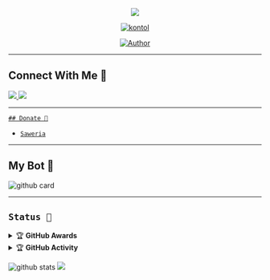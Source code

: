 <p align="center">
  <img src="https://github.com/RioooNoCounter.png" 
       </p>
  <p align="center">
  <a href="https://github.com/RioooNoCounter"><img src="http://readme-typing-svg.herokuapp.com?color=FFFFFF&center=true&vCenter=true&multiline=false&lines=Wellcome+To+My+Github" alt="kontol">
       </p>
 </b1></h1>
<p align="center">
<a href="https://github.com/RioooNoCounter"><img title="Author" src="https://img.shields.io/badge/Rio-Turu-blue.svg?style=for-the-badge&logo=github"></a>
</p>

---------
## Connect With Me 💌
  <a href="https://instagram.com/rio.caandra"><img src="https://img.shields.io/badge/Instagram-E4405F?style=for-the-badge&logo=instagram&logoColor=white"/> 
  <a href="https://wa.me/1429688025"><img src="https://img.shields.io/badge/WhatsApp-25D366?style=for-the-badge&logo=whatsapp&logoColor=white" />
    
---------
    ## Donate 🧧
* [`Saweria`](https://saweria.co/Riosanz)
    
---------

## My Bot 🌷
![github card](https://github-readme-stats.vercel.app/api/pin/?username=RioooNoCounter&repo=riomd-v1&theme=vue)

---------

## ```Status 🐾```

<details>
    <summary>&#127942 <b>GitHub Awards</b></summary><br/>

![Github Trophy](https://github-profile-trophy.vercel.app/?username=RioooNoCounter)

</details>

<details>
    <summary>&#127942 <b>GitHub Activity</b></summary><br/>

![Metrics](https://metrics.lecoq.io/RioooNoCounter?template=classic&repositories.forks=true&languages=1&languages.colors=github&languages.threshold=0%25&config.timezone=Asia%2FJakarta)

</details> 
    
![github stats](https://github-readme-stats.vercel.app/api?username=RioooNoCounter&show_icons=true)
<img src="https://github-readme-stats.vercel.app/api/top-langs/?username=RioooNoCounter&theme=vue">

